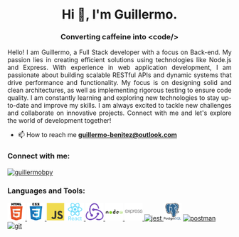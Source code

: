 <h1 align="center">Hi 👋, I'm Guillermo.</h1>
<h3 align="center">Converting caffeine into &#60;code&#47;&#62;</h3>
<p align="justify">Hello! I am Guillermo, a Full Stack developer with a focus on Back-end. My passion lies in creating efficient solutions using technologies like Node.js and Express. With experience in web application development, I am passionate about building scalable RESTful APIs and dynamic systems that drive performance and functionality. My focus is on designing solid and clean architectures, as well as implementing rigorous testing to ensure code quality. I am constantly learning and exploring new technologies to stay up-to-date and improve my skills. I am always excited to tackle new challenges and collaborate on innovative projects. Connect with me and let's explore the world of development together!</p>

- 📫 How to reach me **guillermo-benitez@outlook.com**

<h3 align="left">Connect with me:</h3>
<p align="left">
<a href="https://linkedin.com/in/guillermobpy" target="blank"><img align="center" src="https://raw.githubusercontent.com/rahuldkjain/github-profile-readme-generator/master/src/images/icons/Social/linked-in-alt.svg" alt="guillermobpy" height="30" width="40" /></a>
</p>

<h3 align="left">Languages and Tools:</h3>
<p align="left"> <a href="https://www.w3.org/html/" target="_blank" rel="noreferrer"> <img
src="https://raw.githubusercontent.com/devicons/devicon/master/icons/html5/html5-original-wordmark.svg"
alt="html5" width="40" height="40" /> </a> <a href="https://www.w3schools.com/css/" target="_blank" rel="noreferrer"> <img
src="https://raw.githubusercontent.com/devicons/devicon/master/icons/css3/css3-original-wordmark.svg" alt="css3"
width="40" height="40" /> </a> <a href="https://developer.mozilla.org/en-US/docs/Web/JavaScript"
target="_blank" rel="noreferrer"> <img
src="https://raw.githubusercontent.com/devicons/devicon/master/icons/javascript/javascript-original.svg"
alt="javascript" width="40" height="40" /></a> <a href="https://reactjs.org/" target="_blank" rel="noreferrer"> <img
src="https://raw.githubusercontent.com/devicons/devicon/master/icons/react/react-original-wordmark.svg"
alt="react" width="40" height="40" /> </a> <a href="https://redux.js.org" target="_blank" rel="noreferrer"> <img
src="https://raw.githubusercontent.com/devicons/devicon/master/icons/redux/redux-original.svg" alt="redux"
width="40" height="40" /> </a> <a href="https://nodejs.org" target="_blank" rel="noreferrer"> <img
src="https://raw.githubusercontent.com/devicons/devicon/master/icons/nodejs/nodejs-original-wordmark.svg"
alt="nodejs" width="40" height="40" /> </a> <a href="https://expressjs.com" target="_blank" rel="noreferrer"> <img
src="https://raw.githubusercontent.com/devicons/devicon/master/icons/express/express-original-wordmark.svg"
alt="express" width="40" height="40" /> </a> <a href="https://jestjs.io" target="_blank" rel="noreferrer">
<img src="https://www.vectorlogo.zone/logos/jestjsio/jestjsio-icon.svg" alt="jest" width="40" height="40" /> </a>
<a href="https://www.postgresql.org" target="_blank" rel="noreferrer"> <img
src="https://raw.githubusercontent.com/devicons/devicon/master/icons/postgresql/postgresql-original-wordmark.svg"
alt="postgresql" width="40" height="40" /></a> <a href="https://www.vectorlogo.zone/logos/getpostman/getpostman-icon.svg"
target="_blank" rel="noreferrer"> <img src="https://www.vectorlogo.zone/logos/getpostman/getpostman-icon.svg" alt="postman"
width="40" height="40" /> </a> <a href="https://www.vectorlogo.zone/logos/git-scm/git-scm-icon.svg" target="_blank"
rel="noreferrer"> <img src="https://www.vectorlogo.zone/logos/git-scm/git-scm-icon.svg" alt="git" width="40" height="40" /> </a> </p>
